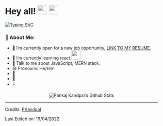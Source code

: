 # Hey all! <img src= "https://media2.giphy.com/media/Lm5hxmmI6ucOQGfjKj/giphy.gif?cid=6c09b952o9xti0m387z597k2xqipch3qmqjydym98oef87ve&rid=giphy.gif&ct=s" width= "30" height= "30"> <img src= "https://media.tenor.com/images/2adfe94e69139f3e22623b61d375a7a7/tenor.gif" width= "30" height= "30">

[![Typing SVG](https://readme-typing-svg.herokuapp.com?font=Architects+Daughter&color=7AF79A&size=30&lines=Hey!+This+is+Pankaj+Kandpal!;I'm+a+learning+developer...;And+I'm+a+proud+GitHub+user)](https://git.io/typing-svg)

### 🤵 About Me:
- 🤔 I’m currently open for a new job opportunity, <a href="https://drive.google.com/drive/folders/1BMi1ien7l-GdsrYODpWg9FW1SwUvG_JF">LINK TO MY RESUME</a>.
- 🌱 I’m currently learning react.<img src="https://media.giphy.com/media/WUlplcMpOCEmTGBtBW/giphy.gif" width="30">
- 💬 Talk to me about JavaScript, MERN stack.
- 😄 Pronouns: He/Him
- 📝 
- 👯 
- ⚡ 

<p align='center'>
  <img align="center" src="https://github-readme-stats.vercel.app/api?username=pankajnandi&show_icons=true&title_color=fff&icon_color=79ff97&text_color=efefef&bg_color=24292e" alt="Pankaj Kandpal's Github Stats">
</p>


-----
Credits: [PKandpal](https://github.com/pankajnandi)

Last Edited on: 19/04/2022










<!--
**pankajnandi/pankajnandi** is a ✨ _special_ ✨ repository because its `README.md` (this file) appears on your GitHub profile.

Here are some ideas to get you started:

- 🔭 I’m currently working on ...
- 🌱 I’m currently learning ...
- 👯 I’m looking to collaborate on ...
- 🤔 I’m looking for help with ...
- 💬 Ask me about ...
- 📫 How to reach me: ...
- 😄 Pronouns: ...
- ⚡ Fun fact: ...
-->
